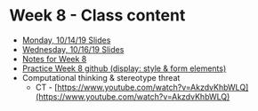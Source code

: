 # Week 8 - Class content

* [Monday, 10/14/19 Slides ](https://docs.google.com/presentation/d/1tcRVNHJ168EEyJ-qkseHZxNfxn5FDBXBjwIx7z8EZYs/edit?usp=sharing)
* [Wednesday, 10/16/19 Slides](https://docs.google.com/presentation/d/19wGjql_SLNk8DUrWrM3pF9ZdjUP8jXeO8wHaZRfi2N8/edit?usp=sharing)
* [Notes for Week 8](https://docs.google.com/document/d/1hCvEFKOb_i5yqPX_HB6_hBkOVNOgEOT-4dtnbuhLJ8Q/edit?usp=sharing)
* [Practice Week 8 github \(display: style & form elements\)](https://github.com/ccsu-te350/wk8-practice)
* Computational thinking & stereotype threat
  * CT - [https://www.youtube.com/watch?v=AkzdvKhbWLQ](https://www.youtube.com/watch?v=AkzdvKhbWLQ)

